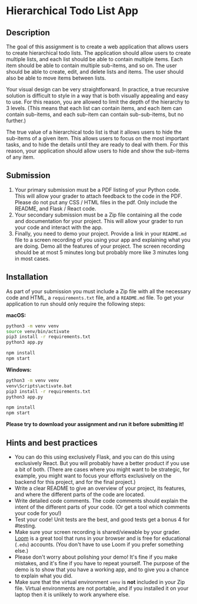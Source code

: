 # Hierarchical Todo List App

## Description

The goal of this assignment is to create a web application that allows users to
create hierarchical todo lists. The application should allow users to create
multiple lists, and each list should be able to contain multiple items. Each
item should be able to contain multiple sub-items, and so on. The user should
be able to create, edit, and delete lists and items. The user should also be
able to move items between lists.

Your visual design can be very straightforward. In practice, a
true recursive solution is difficult to style in a way that is both
visually appealing and easy to use. For this reason, you are allowed to
limit the depth of the hierarchy to 3 levels. (This means that
each list can contain items, and each item can contain sub-items, and
each sub-item can contain sub-sub-items, but no further.)

The true value of a hierarchical todo list is that it allows users to
hide the sub-items of a given item. This allows users to focus on the
most important tasks, and to hide the details until they are ready to
deal with them. For this reason, your application should allow users
to hide and show the sub-items of any item.

## Submission

1. Your primary submission must be a PDF listing of your Python code. This will allow your grader to attach feedback to the code in the PDF. Please do not put any CSS / HTML files in the pdf. Only include the README, and Flask / React code.
2. Your secondary submission must be a Zip file containing all the code and documentation for your project. This will allow your grader to run your code and interact with the app.
3. Finally, you need to demo your project. Provide a link in your `README.md` file to a screen recording of you using your app and explaining what you are doing. Demo all the features of your project. The screen recording should be at most 5 minutes long but probably more like 3 minutes long in most cases.

## Installation

As part of your submission you must include a Zip file with all the necessary
code and HTML, a `requirements.txt` file, and a `README.md` file. To get your
application to run should only require the following steps:

**macOS:**

```bash
python3 -m venv venv
source venv/bin/activate
pip3 install -r requirements.txt
python3 app.py

npm install
npm start
```

**Windows:**

```bash
python3 -m venv venv
venv\Scripts\activate.bat
pip3 install -r requirements.txt
python3 app.py

npm install
npm start
```

**Please try to download your assignment and run it before submitting it!**

## Hints and best practices

- You can do this using exclusively Flask, and you can do this using exclusively React. But you will probably have a better product if you use a bit of both. (There are cases where you might want to be strategic, for example, you might want to focus your efforts exclusively on the backend for this project, and for the final project.)
- Write a clear README to give an overview of your project, its features, and where the different parts of the code are located.
- Write detailed code comments. The code comments should explain the intent of the different parts of your code. (Or get a tool which comments your code for you!)
- Test your code! Unit tests are the best, and good tests get a bonus 4 for #testing.
- Make sure your screen recording is shared/viewable by your grader. [Loom](https://loom.com/) is a great tool that runs in your browser and is free for educational (`.edu`) accounts. (You don't have to use Loom if you prefer something else.)
- Please don't worry about polishing your demo! It's fine if you make mistakes, and it's fine if you have to repeat yourself. The purpose of the demo is to show that you have a working app, and to give you a chance to explain what you did.
- Make sure that the virtual environment `venv` is **not** included in your Zip file. Virtual environments are not portable, and if you installed it on your laptop then it is unlikely to work anywhere else.

